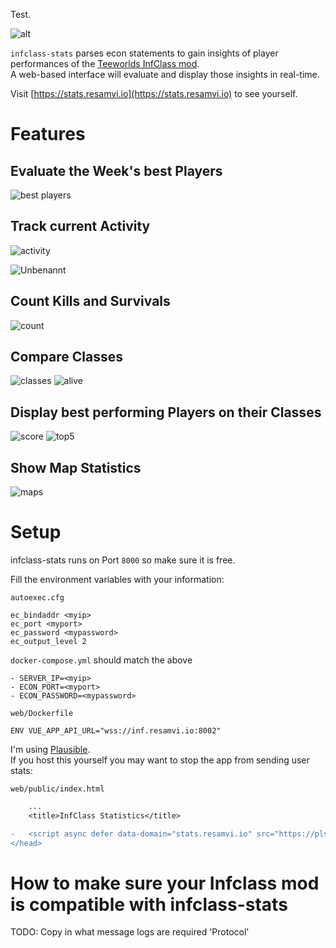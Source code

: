 Test.

![alt](https://raw.githubusercontent.com/ResamVi/infclass-stats/master/web/src/assets/bg.png)

`infclass-stats` parses econ statements to gain insights of player performances of the [Teeworlds InfClass mod](https://github.com/yavl/teeworlds-infclassR).  
A web-based interface will evaluate and display those insights in real-time.

Visit [https://stats.resamvi.io](https://stats.resamvi.io) to see yourself.

# Features

## Evaluate the Week's best Players 

![best players](https://user-images.githubusercontent.com/6261556/68749753-095b5000-05ff-11ea-9241-48daef0b3dc9.PNG)


## Track current Activity

![activity](https://user-images.githubusercontent.com/6261556/68749901-458eb080-05ff-11ea-807f-8924013400c0.PNG)

![Unbenannt](https://user-images.githubusercontent.com/6261556/68750012-7c64c680-05ff-11ea-9a29-bbb4c50a2808.PNG)


## Count Kills and Survivals

![count](https://user-images.githubusercontent.com/6261556/68749970-68b96000-05ff-11ea-95d3-6045f1aa58c7.PNG)

## Compare Classes

![classes](https://user-images.githubusercontent.com/6261556/68750201-c8b00680-05ff-11ea-91fa-a84f349f6172.PNG)
![alive](https://user-images.githubusercontent.com/6261556/68750336-fe54ef80-05ff-11ea-8f73-5e6232817f3d.PNG)


## Display best performing Players on their Classes

![score](https://user-images.githubusercontent.com/6261556/68750444-28a6ad00-0600-11ea-85ab-5686396ec8d5.PNG)
![top5](https://user-images.githubusercontent.com/6261556/68750481-38be8c80-0600-11ea-90c4-81b7584a7a80.PNG)

## Show Map Statistics

![maps](https://user-images.githubusercontent.com/6261556/68750567-5e4b9600-0600-11ea-88b5-693e988caa84.PNG)


# Setup

infclass-stats runs on Port `8000` so make sure it is free.

Fill the environment variables with your information:

`autoexec.cfg`
```
ec_bindaddr <myip>
ec_port <myport>
ec_password <mypassword>
ec_output_level 2
```

`docker-compose.yml` should match the above
```
- SERVER_IP=<myip>
- ECON_PORT=<myport>
- ECON_PASSWORD=<mypassword>
```

`web/Dockerfile`
```
ENV VUE_APP_API_URL="wss://inf.resamvi.io:8002"
```

I'm using [Plausible](https://plausible.io/).  
If you host this yourself you may want to stop the app from sending user stats:

`web/public/index.html`
```diff
    ...
    <title>InfClass Statistics</title>

-   <script async defer data-domain="stats.resamvi.io" src="https://pls.resamvi.io/js/pls.js"></script>
</head>
```


# How to make sure your Infclass mod is compatible with infclass-stats

TODO: Copy in what message logs are required 'Protocol'

